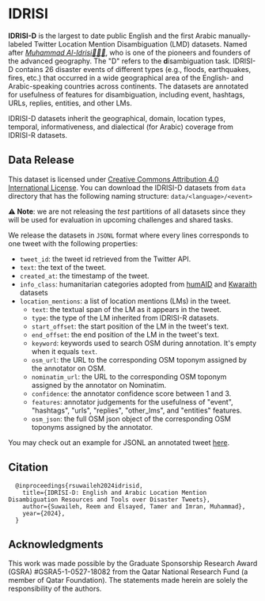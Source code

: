 # IDRISI
**IDRISI-D** is the largest to date public English and the first Arabic manually-labeled Twitter Location Mention Disambiguation (LMD) datasets. Named after [_Muhammad Al-Idrisi👳🏻‍♂️_](https://en.wikipedia.org/wiki/Muhammad_al-Idrisi), who is one of the pioneers and founders of the advanced geography. The "D" refers to the **d**isambiguation task. IDRISI-D contains 26 disaster events of different types (e.g., floods, earthquakes, fires, etc.) that occurred in a wide geographical area of the English- and Arabic-speaking countries across continents. 
The datasets are annotated for usefulness of features for disambiguation, including event, hashtags, URLs, replies, entities, and other LMs.

IDRISI-D datasets inherit the geographical, domain, location types, temporal, informativeness, and dialectical (for Arabic) coverage from IDRISI-R datasets. 

## Data Release
This dataset is licensed under [Creative Commons Attribution 4.0 International License](https://creativecommons.org/licenses/by/4.0/legalcode).
You can download the IDRISI-D datasets from `data` directory that has the following naming structure: `data/<language>/<event>`

**⚠️ Note**: we are not releasing the _test_ partitions of all datasets since they will be used for evaluation in upcoming challenges and shared tasks. 

We release the datasets in `JSONL` format where every lines corresponds to one tweet with the following properties: 

- `tweet_id`: the tweet id retrieved from the Twitter API. 
- `text`: the text of the tweet.
- `created_at`: the timestamp of the tweet.
- `info_class`: humanitarian categories adopted from [humAID]( https://crisisnlp.qcri.org/humaid_dataset) and [Kwaraith]( https://github.com/alaa-a-a/kawarith) datasets
- `location_mentions`: a list of location mentions (LMs) in the tweet.
	- `text`: the textual span of the LM as it appears in the tweet.
	- `type`: the type of the LM inherited from IDRISI-R datasets.
	- `start_offset`: the start position of the LM in the tweet's text.
	- `end_offset`: the end position of the LM in the tweet's text.
	- `keyword`: keywords used to search OSM during annotation. It's empty when it equals `text`.
	- `osm_url`: the URL to the corresponding OSM toponym assigned by the annotator on OSM.
	- `nominatim_url`: the URL to the corresponding OSM toponym assigned by the annotator on Nominatim.
	- `confidence`: the annotator confidence score between 1 and 3.
	- `features`: annotator judgements for the usefulness of "event", "hashtags", "urls", "replies", "other_lms", and "entities" features.
	- `osm_json`: the full OSM json object of the corresponding OSM toponyms assigned by the annotator.

You may check out an example for JSONL an annotated tweet [here](https://jsoneditoronline.org/#left=cloud.f32a352fa45c4bb2843e490ff3830505).


  
## Citation
```
  @inproceedings{rsuwaileh2024idrisid,
    title={IDRISI-D: English and Arabic Location Mention Disambiguation Resources and Tools over Disaster Tweets},
    author={Suwaileh, Reem and Elsayed, Tamer and Imran, Muhammad},
    year={2024},
  }
```
  
## Acknowledgments
This work was made possible by the Graduate Sponsorship Research Award (GSRA) #GSRA5-1-0527-18082 from the Qatar National Research Fund (a member of Qatar Foundation). The statements made herein are solely the responsibility of the authors.
